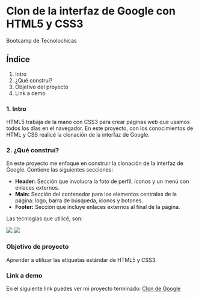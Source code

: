 # Clon de la interfaz de Google con HTML5 y CSS3
Bootcamp de Tecnolochicas

## Índice
1. Intro
2. ¿Qué construí?
3. Objetivo del proyecto
4. Link a demo

### 1. Intro
HTML5 trabaja de la mano con CSS3 para crear páginas web que usamos todos los días en el navegador. En este proyecto, con los conocimientos de HTML y CSS realicé la clonación de la interfaz de Google.

### 2. ¿Qué construí?
En este proyecto me enfoqué en construir la clonación de la interfaz de Google.
Contiene las siguientes secciones:
- **Header:** Sección que involucra la foto de perfil, íconos y un menú con enlaces externos.
- **Main:** Sección del contenedor para los elementos centrales de la página: logo, barra de búsqueda, íconos y botones.
- **Footer:** Sección que incluye enlaces externos al final de la página.

Las tecnlogías que utilicé, son:

<img src="https://img.shields.io/badge/HTML5-E34F26?style=for-the-badge&logo=html5&logoColor=white" /> <img src="https://img.shields.io/badge/CSS3-1572B6?style=for-the-badge&logo=css3&logoColor=white" />

### Objetivo de proyecto
Aprender a utilizar las etiquetas estándar de HTML5 y CSS3.

### Link a demo
En el siguiente link puedes ver mi proyecto terminado:
[Clon de Google](https://clon-google-mu.vercel.app/)
